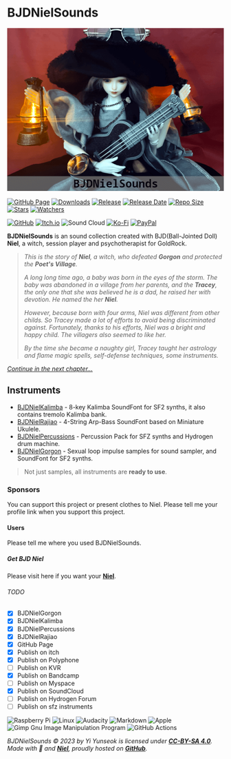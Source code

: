# BJDNielSounds

![BJDNielSounds](images/BJDNielSounds.png)

[![GitHub Page](https://github.com/YGGDRASIL-STUDIO/BJDNielSounds/actions/workflows/jekyll-gh-pages.yml/badge.svg)](https://YGGDRASIL-STUDIO.github.io/BJDNielSounds/) [![Downloads](https://img.shields.io/github/downloads/YGGDRASIL-STUDIO/BJDNielSounds/total)](https://github.com/YGGDRASIL-STUDIO/BJDNielSounds/releases/tag/v1.0.0) [![Release](https://img.shields.io/github/v/release/YGGDRASIL-STUDIO/BJDNielSounds)](https://github.com/YGGDRASIL-STUDIO/BJDNielSounds/releases/tag/v1.0.0) [![Release Date](https://img.shields.io/github/release-date/YGGDRASIL-STUDIO/BJDNielSounds)](https://github.com/YGGDRASIL-STUDIO/BJDNielSounds/releases/tag/v1.0.0) [![Repo Size](https://img.shields.io/github/repo-size/YGGDRASIL-STUDIO/BJDNielSounds)](https://github.com/YGGDRASIL-STUDIO/BJDNielSounds/releases/tag/v1.0.0) [![Stars](https://img.shields.io/github/stars/YGGDRASIL-STUDIO/BJDNielSounds)](https://github.com/YGGDRASIL-STUDIO/BJDNielSounds) [![Watchers](https://img.shields.io/github/watchers/YGGDRASIL-STUDIO/BJDNielSounds)](https://github.com/YGGDRASIL-STUDIO/BJDNielSounds)

[![GitHub](https://img.shields.io/badge/github-%23121011.svg?style=for-the-badge&logo=github&logoColor=white)](https://github.com/YGGDRASIL-STUDIO/BJDNielSounds/releases/tag/v1.0.0) [![Itch.io](https://img.shields.io/badge/Itch-%23FF0B34.svg?style=for-the-badge&logo=Itch.io&logoColor=white)](https://yggdrasilstudio.itch.io/bjdnielsounds) ![Sound Cloud](https://img.shields.io/badge/sound%20cloud-FF5500?style=for-the-badge&logo=soundcloud&logoColor=white) [![Ko-Fi](https://img.shields.io/badge/Ko--fi-F16061?style=for-the-badge&logo=ko-fi&logoColor=white)](https://ko-fi.com/yunseok) [![PayPal](https://img.shields.io/badge/PayPal-00457C?style=for-the-badge&logo=paypal&logoColor=white)](https://paypal.me/leeyunseok)


**BJDNielSounds** is an sound collection created with BJD(Ball-Jointed Doll) **Niel**, a witch, session player and psychotherapist for GoldRock.

>_This is the story of **Niel**, a witch, who defeated **Gorgon** and protected the **Poet's Village**._
>
>_A long long time ago, a baby was born in the eyes of the storm. The baby was abandoned in a village from her parents, and the **Tracey**, the only one that she was believed he is a dad, he raised her with devotion. He named the her **Niel**._
>
>_However, because born with four arms, Niel was different from other childs. So Tracey made a lot of efforts to avoid being discriminated against. Fortunately, thanks to his efforts, Niel was a bright and happy child. The villagers also seemed to like her._
>
>_By the time she became a naughty girl, Tracey taught her astrology and flame magic spells, self-defense techniques, some instruments._

_[Continue in the next chapter...](BJDNielKalimba)_

## Instruments

- [BJDNielKalimba](BJDNielKalimba) - 8-key Kalimba SoundFont for SF2 synths, it also contains tremolo Kalimba bank.
- [BJDNielRajiao](BJDNielRajiao) - 4-String Arp-Bass SoundFont based on Miniature Ukulele.
- [BJDNielPercussions](BJDNielPercussions) - Percussion Pack for SFZ synths and Hydrogen drum machine.
- [BJDNielGorgon](BJDNielGorgon) - Sexual loop impulse samples for sound sampler, and SoundFont for SF2 synths.

>Not just samples, all instruments are **ready to use**.

### Sponsors

You can support this project or present clothes to Niel. Please tell me your profile link when you support this project.

#### Users

Please tell me where you used BJDNielSounds.

##### Get BJD Niel

Please visit here if you want your **[Niel](https://s.click.aliexpress.com/e/_oDj63f7)**.

###### TODO

- [x] BJDNielGorgon
- [x] BJDNielKalimba
- [x] BJDNielPercussions
- [x] BJDNielRajiao
- [x] GitHub Page
- [x] Publish on itch
- [x] Publish on Polyphone
- [ ] Publish on KVR
- [x] Publish on Bandcamp
- [ ] Publish on Myspace
- [x] Publish on SoundCloud
- [ ] Publish on Hydrogen Forum
- [ ] Publish on sfz instruments

![Raspberry Pi](https://img.shields.io/badge/-RaspberryPi-C51A4A?style=for-the-badge&logo=Raspberry-Pi) ![Linux](https://img.shields.io/badge/Linux-FCC624?style=for-the-badge&logo=linux&logoColor=black) ![Audacity](https://img.shields.io/badge/Audacity-0000CC?style=for-the-badge&logo=audacity&logoColor=white) ![Markdown](https://img.shields.io/badge/markdown-%23000000.svg?style=for-the-badge&logo=markdown&logoColor=white) ![Apple](https://img.shields.io/badge/Apple-%23000000.svg?style=for-the-badge&logo=apple&logoColor=white) ![Gimp Gnu Image Manipulation Program](https://img.shields.io/badge/Gimp-657D8B?style=for-the-badge&logo=gimp&logoColor=FFFFFF) ![GitHub Actions](https://img.shields.io/badge/github%20actions-%232671E5.svg?style=for-the-badge&logo=githubactions&logoColor=white)


_BJDNielSounds ©️ 2023 by Yi Yunseok is licensed under **[CC-BY-SA 4.0](https://creativecommons.org/licenses/by-sa/4.0/)**. Made with 💝 and **[Niel](https://s.click.aliexpress.com/e/_oDj63f7)**, proudly hosted on **[GitHub](https://github.com/)**._
